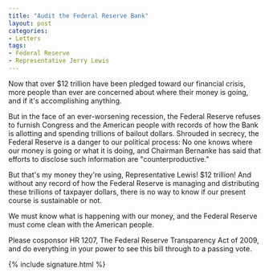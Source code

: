 ```yaml
---
title: "Audit the Federal Reserve Bank"
layout: post
categories:
- Letters
tags:
- Federal Reserve
- Representative Jerry Lewis
---
```


Now that over $12 trillion have been pledged toward our financial crisis, more people than ever are concerned about where their money is going, and if it's accomplishing anything.

But in the face of an ever-worsening recession, the Federal Reserve refuses to furnish Congress and the American people with records of how the Bank is allotting and spending trillions of bailout dollars. Shrouded in secrecy, the Federal Reserve is a danger to our political process: No one knows where our money is going or what it is doing, and Chairman Bernanke has said that efforts to disclose such information are "counterproductive."

But that's my money they're using, Representative Lewis! $12 trillion! And without any record of how the Federal Reserve is managing and distributing these trillions of taxpayer dollars, there is no way to know if our present course is sustainable or not.

We must know what is happening with our money, and the Federal Reserve must come clean with the American people.

Please cosponsor HR 1207, The Federal Reserve Transparency Act of 2009, and do everything in your power to see this bill through to a passing vote.

{% include signature.html %}
